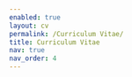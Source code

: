 ```yaml
---
enabled: true
layout: cv
permalink: /Curriculum Vitae/
title: Curriculum Vitae
nav: true
nav_order: 4
---
```



